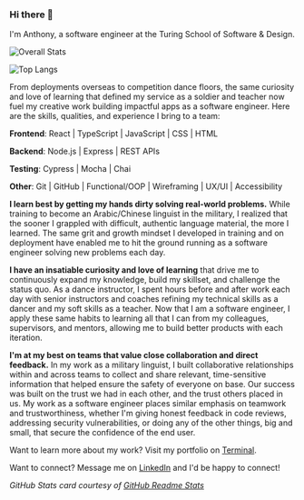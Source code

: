 ### Hi there 👋
I'm Anthony, a software engineer at the Turing School of Software & Design. 

![Overall Stats](https://github-readme-stats.vercel.app/api?username=anthony-iacono&count_private=true&show_icons=true&hide=stars)

![Top Langs](https://github-readme-stats.vercel.app/api/top-langs/?username=anthony-iacono&layout=compact)

From deployments overseas to competition dance floors, the same curiosity and love of learning that defined my service as a soldier and teacher now fuel my creative work building impactful apps as a software engineer. Here are the skills, qualities, and experience I bring to a team: 

**Frontend**: React | TypeScript | JavaScript | CSS | HTML

**Backend**: Node.js | Express | REST APIs

**Testing**: Cypress | Mocha | Chai	

**Other**: Git | GitHub | Functional/OOP | Wireframing | UX/UI | Accessibility

**I learn best by getting my hands dirty solving real-world problems.** While training to become an Arabic/Chinese linguist in the military, I realized that the sooner I grappled with difficult, authentic language material, the more I learned. The same grit and growth mindset I developed in training and on deployment have enabled me to hit the ground running as a software engineer solving new problems each day.

**I have an insatiable curiosity and love of learning** that drive me to continuously expand my knowledge, build my skillset, and challenge the status quo. As a dance instructor, I spent hours before and after work each day with senior instructors and coaches refining my technical skills as a dancer and my soft skills as a teacher. Now that I am a software engineer, I apply these same habits to learning all that I can from my colleagues, supervisors, and mentors, allowing me to build better products with each iteration.

**I'm at my best on teams that value close collaboration and direct feedback.** In my work as a military linguist, I built collaborative relationships within and across teams to collect and share relevant, time-sensitive information that helped ensure the safety of everyone on base. Our success was built on the trust we had in each other, and the trust others placed in us. My work as a software engineer places similar emphasis on teamwork and trustworthiness, whether I'm giving honest feedback in code reviews, addressing security vulnerabilities, or doing any of the other things, big and small, that secure the confidence of the end user.

Want to learn more about my work? Visit my portfolio on [Terminal](https://terminal.turing.edu/profiles/1053).

Want to connect? Message me on [LinkedIn](https://www.linkedin.com/in/anthony-iacono/) and I'd be happy to connect!

*GitHub Stats card courtesy of [GitHub Readme Stats](https://github.com/anuraghazra/github-readme-stats)*
